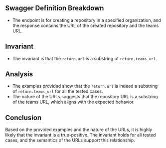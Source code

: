 ## Swagger Definition Breakdown
- The endpoint is for creating a repository in a specified organization, and the response contains the URL of the created repository and the teams URL.

## Invariant
- The invariant is that the `return.url` is a substring of `return.teams_url`.

## Analysis
- The examples provided show that the `return.url` is indeed a substring of `return.teams_url` for all the tested cases.
- The nature of the URLs suggests that the repository URL is a substring of the teams URL, which aligns with the expected behavior.

## Conclusion
Based on the provided examples and the nature of the URLs, it is highly likely that the invariant is a true-positive. The invariant holds for all tested cases, and the semantics of the URLs support this relationship.
